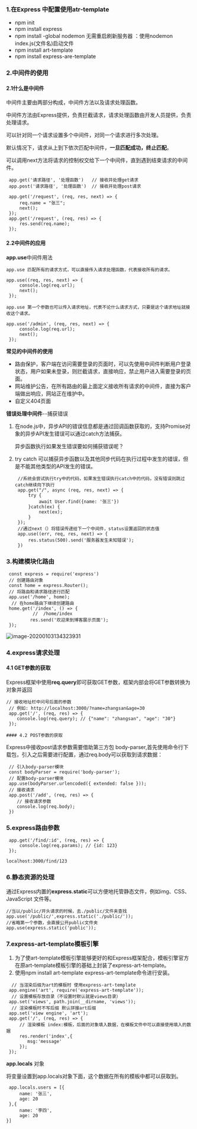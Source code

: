 ### 1.在Express 中配置使用atr-template 

+ npm init
+ npm install  express
+ npm install -global nodemon 无需重启刷新服务器 ：使用nodemon index.js(文件名)启动文件
+ npm install  art-template
+ npm install  express-are-template
  

### 2.中间件的使用

#### 	2.1什么是中间件

中间件主要由两部分构成，中间件方法以及请求处理函数。

中间件方法由Express提供，负责拦截请求，请求处理函数由开发人员提供，负责处理请求。

可以针对同一个请求设置多个中间件，对同一个请求进行多次处理。

默认情况下，请求从上到下依次匹配中间件，**一旦匹配成功，终止匹配**。

可以调用next方法将请求的控制权交给下一个中间件，直到遇到结束请求的中间件。

```shell
 app.get('请求路径', '处理函数')   // 接收并处理get请求
 app.post('请求路径', '处理函数')  // 接收并处理post请求
 
 app.get('/request', (req, res, next) => {
     req.name = "张三";
     next();
 });
 app.get('/request', (req, res) => {
     res.send(req.name);
 });
```

#### 2.2中间件的应用

**app.use**中间件用法

```shell
app.use 匹配所有的请求方式，可以直接传入请求处理函数，代表接收所有的请求。

app.use((req, res, next) => {
     console.log(req.url);
     next();
 });
```

```she
app.use 第一个参数也可以传入请求地址，代表不论什么请求方式，只要是这个请求地址就接收这个请求。

app.use('/admin', (req, res, next) => {
     console.log(req.url);
     next();
 });
```

**常见的中间件的使用**

+ 路由保护，客户端在访问需要登录的页面时，可以先使用中间件判断用户登录状态，用户如果未登录，则拦截请求，直接响应，禁止用户进入需要登录的页面。
+ 网站维护公告，在所有路由的最上面定义接收所有请求的中间件，直接为客户端做出响应，网站正在维护中。
+ 自定义404页面

**错误处理中间件**--捕获错误

1. 在node.js中，异步API的错误信息都是通过回调函数获取的，支持Promise对象的异步API发生错误可以通过catch方法捕获。

   异步函数执行如果发生错误要如何捕获错误呢？

2. try catch 可以捕获异步函数以及其他同步代码在执行过程中发生的错误，但是不能其他类型的API发生的错误。

   ```shell
    //系统会尝试执行try中的代码，如果发生错误执行catch中的代码，没有错误则跳过catch继续向下执行
    app.get("/", async (req, res, next) => {
        try {
            await User.find({name: '张三'})
        }catch(ex) {
            next(ex);
        }
    });
    //通过next（）将错误传递给下一个中间件，status设置返回的状态值
    app.use((err, req, res, next) => {
        res.status(500).send('服务器发生未知错误');
    })
   ```

### 3.构建模块化路由

```shell
 const express = require('express') 
 // 创建路由对象
 const home = express.Router();
 // 将路由和请求路径进行匹配
 app.use('/home', home);
  // 在home路由下继续创建路由
 home.get('/index', () => {
          //  /home/index
         res.send('欢迎来到博客展示页面');
 });
```

![image-20200103134323931](C:\Users\Administrator\AppData\Roaming\Typora\typora-user-images\image-20200103134323931.png)

### 4.express请求处理

#### 4.1 GET参数的获取

​	Express框架中使用**req.query**即可获取GET参数，框架内部会将GET参数转换为对象并返回

```shell
// 接收地址栏中问号后面的参数
 // 例如: http://localhost:3000/?name=zhangsan&age=30
 app.get('/', (req, res) => {
    console.log(req.query); // {"name": "zhangsan", "age": "30"}
 });
```

	#### 4.2 POST参数的获取

Express中接收post请求参数需要借助第三方包 body-parser,首先使用命令行下载包，引入之后需要进行配置，通过req.body可以获取到请求数据：

```shell
 // 引入body-parser模块
 const bodyParser = require('body-parser');
 // 配置body-parser模块
 app.use(bodyParser.urlencoded({ extended: false }));
 // 接收请求
 app.post('/add', (req, res) => {
    // 接收请求参数
    console.log(req.body);
 }) 
```

### 5.express路由参数

```shell
 app.get('/find/:id', (req, res) => { 
     console.log(req.params); // {id: 123} 
 });
```

```shell
localhost:3000/find/123
```

### 6.静态资源的处理

通过Express内置的**express.static**可以方便地托管静态文件，例如img、CSS、JavaScript 文件等。

```shell
//当以/public/开头请求的时候，去./public/文件夹查找
app.use('/public/',express.static('./public/'));
//省略第一个参数，会直接公开public文件夹
app.use(express.static('public'));
```

### 7.express-art-template模板引擎

1. 为了使art-template模板引擎能够更好的和Express框架配合，模板引擎官方在原art-template模板引擎的基础上封装了express-art-template。
2. 使用npm install art-template express-art-template命令进行安装。

```shell
  // 当渲染后缀为art的模板时 使用express-art-template
 app.engine('art', require('express-art-template'));
  // 设置模板存放目录（不设置时默认就是views目录）
 app.set('views', path.join(__dirname, 'views'));
  // 渲染模板时不写后缀 默认拼接art后缀
 app.set('view engine', 'art');
 app.get('/', (req, res) => {
     // 渲染模板 index:模板，后面的对象填入数据，在模板文件中可以直接使用填入的数据
     res.render('index',{
     	msg:'message'
     });
 }); 
```

**app.locals** 对象

将变量设置到app.locals对象下面，这个数据在所有的模板中都可以获取到。

```shel
 app.locals.users = [{
     name: '张三',
     age: 20
 },{
     name: '李四',
     age: 20
}]
```

